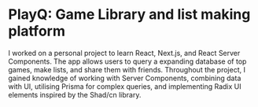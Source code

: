 # PlayQ: Game Library and list making platform

I worked on a personal project to learn React, Next.js, and React Server Components. The app allows users to query a expanding database of top games, make lists, and share them with friends. Throughout the project, I gained knowledge of working with Server Components, combining data with UI, utilising Prisma for complex queries, and implementing Radix UI elements inspired by the Shad/cn library.
